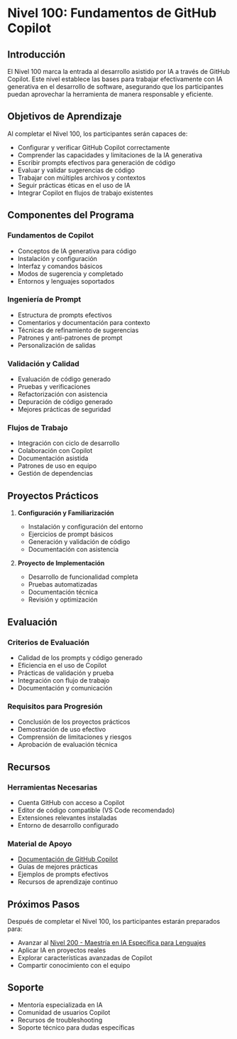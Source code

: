 <!--
Original file: /docs/levels/level-100.md
English version: 2023-03-20
Last translation update: 2023-03-20
Translated by: AI Assistant
-->

# Nivel 100: Fundamentos de GitHub Copilot

## Introducción

El Nivel 100 marca la entrada al desarrollo asistido por IA a través de GitHub Copilot. Este nivel establece las bases para trabajar efectivamente con IA generativa en el desarrollo de software, asegurando que los participantes puedan aprovechar la herramienta de manera responsable y eficiente.

## Objetivos de Aprendizaje

Al completar el Nivel 100, los participantes serán capaces de:

- Configurar y verificar GitHub Copilot correctamente
- Comprender las capacidades y limitaciones de la IA generativa
- Escribir prompts efectivos para generación de código
- Evaluar y validar sugerencias de código
- Trabajar con múltiples archivos y contextos
- Seguir prácticas éticas en el uso de IA
- Integrar Copilot en flujos de trabajo existentes

## Componentes del Programa

### Fundamentos de Copilot
- Conceptos de IA generativa para código
- Instalación y configuración
- Interfaz y comandos básicos
- Modos de sugerencia y completado
- Entornos y lenguajes soportados

### Ingeniería de Prompt
- Estructura de prompts efectivos
- Comentarios y documentación para contexto
- Técnicas de refinamiento de sugerencias
- Patrones y anti-patrones de prompt
- Personalización de salidas

### Validación y Calidad
- Evaluación de código generado
- Pruebas y verificaciones
- Refactorización con asistencia
- Depuración de código generado
- Mejores prácticas de seguridad

### Flujos de Trabajo
- Integración con ciclo de desarrollo
- Colaboración con Copilot
- Documentación asistida
- Patrones de uso en equipo
- Gestión de dependencias

## Proyectos Prácticos

1. **Configuración y Familiarización**
   - Instalación y configuración del entorno
   - Ejercicios de prompt básicos
   - Generación y validación de código
   - Documentación con asistencia

2. **Proyecto de Implementación**
   - Desarrollo de funcionalidad completa
   - Pruebas automatizadas
   - Documentación técnica
   - Revisión y optimización

## Evaluación

### Criterios de Evaluación
- Calidad de los prompts y código generado
- Eficiencia en el uso de Copilot
- Prácticas de validación y prueba
- Integración con flujo de trabajo
- Documentación y comunicación

### Requisitos para Progresión
- Conclusión de los proyectos prácticos
- Demostración de uso efectivo
- Comprensión de limitaciones y riesgos
- Aprobación de evaluación técnica

## Recursos

### Herramientas Necesarias
- Cuenta GitHub con acceso a Copilot
- Editor de código compatible (VS Code recomendado)
- Extensiones relevantes instaladas
- Entorno de desarrollo configurado

### Material de Apoyo
- [Documentación de GitHub Copilot](https://docs.github.com/copilot)
- Guías de mejores prácticas
- Ejemplos de prompts efectivos
- Recursos de aprendizaje continuo

## Próximos Pasos

Después de completar el Nivel 100, los participantes estarán preparados para:
- Avanzar al [Nivel 200 - Maestría en IA Específica para Lenguajes](./level-200.md)
- Aplicar IA en proyectos reales
- Explorar características avanzadas de Copilot
- Compartir conocimiento con el equipo

## Soporte

- Mentoría especializada en IA
- Comunidad de usuarios Copilot
- Recursos de troubleshooting
- Soporte técnico para dudas específicas